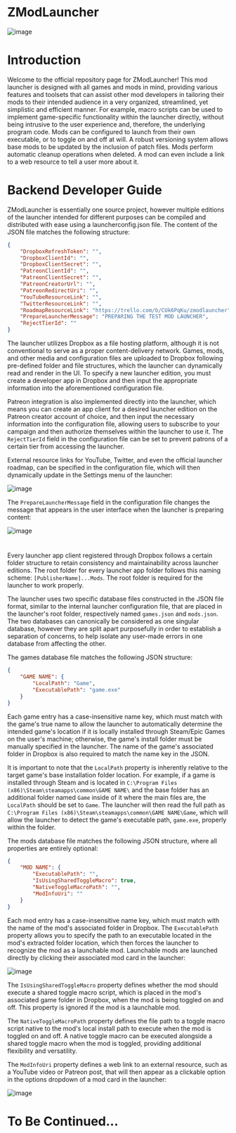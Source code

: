 # ZModLauncher

![image](https://user-images.githubusercontent.com/98064221/210580022-cab6eeec-c17b-4334-868d-e70852062a8d.png)

# Introduction

Welcome to the official repository page for ZModLauncher! This mod launcher is designed with all games and mods in mind, providing various features and toolsets that can assist other mod developers in tailoring their mods to their intended audience in a very organized, streamlined, yet simplistic and efficient manner. For example, macro scripts can be used to implement game-specific functionality within the launcher directly, without being intrusive to the user experience and, therefore, the underlying program code. Mods can be configured to launch from their own executable, or to toggle on and off at will. A robust versioning system allows base mods to be updated by the inclusion of patch files. Mods perform automatic cleanup operations when deleted. A mod can even include a link to a web resource to tell a user more about it.

# Backend Developer Guide

ZModLauncher is essentially one source project, however multiple editions of the launcher intended for different purposes can be compiled and distributed with ease using a launcherconfig.json file. The content of the JSON file matches the following structure:

```json
{
	"DropboxRefreshToken": "",
	"DropboxClientId": "",
	"DropboxClientSecret": "",
	"PatreonClientId": "",
	"PatreonClientSecret": "",
	"PatreonCreatorUrl": "",
	"PatreonRedirectUri": "",
	"YouTubeResourceLink": "",
	"TwitterResourceLink": "",
	"RoadmapResourceLink": "https://trello.com/b/CUk6PqKu/zmodlauncher",
	"PrepareLauncherMessage": "PREPARING THE TEST MOD LAUNCHER",
	"RejectTierId": ""
}
```

The launcher utilizes Dropbox as a file hosting platform, although it is not conventional to serve as a proper content-delivery network. Games, mods, and other media and configuration files are uploaded to Dropbox following pre-defined folder and file structures, which the launcher can dynamically read and render in the UI. To specify a new launcher edition, you must create a developer app in Dropbox and then input the appropriate information into the aforementioned configuration file.

Patreon integration is also implemented directly into the launcher, which means you can create an app client for a desired launcher edition on the Patreon creator account of choice, and then input the necessary information into the configuration file, allowing users to subscribe to your campaign and then authorize themselves within the launcher to use it. The ```RejectTierId``` field in the configuration file can be set to prevent patrons of a certain tier from accessing the launcher.

External resource links for YouTube, Twitter, and even the official launcher roadmap, can be specified in the configuration file, which will then dynamically update in the Settings menu of the launcher:

![image](https://user-images.githubusercontent.com/98064221/210592098-6bb94185-30e1-459c-ab2a-61da7517cb30.png)

The ```PrepareLauncherMessage``` field in the configuration file changes the message that appears in the user interface when the launcher is preparing content:

![image](https://user-images.githubusercontent.com/98064221/210592475-0bfcc8c7-324a-4e37-a040-1ad49aabf5d4.png)

#

Every launcher app client registered through Dropbox follows a certain folder structure to retain consistency and maintainability across launcher editions. The root folder for every launcher app folder follows this naming scheme: ```[PublisherName]...Mods```. The root folder is required for the launcher to work properly.

The launcher uses two specific database files constructed in the JSON file format, similar to the internal launcher configuration file, that are placed in the launcher's root folder, respectively named ```games.json``` and ```mods.json```. The two databases can canonically be considered as one singular database, however they are split apart purposefully in order to establish a separation of concerns, to help isolate any user-made errors in one database from affecting the other.

The games database file matches the following JSON structure:

```json
{
    "GAME NAME": {
        "LocalPath": "Game",
        "ExecutablePath": "game.exe"
    }
}
```

Each game entry has a case-insensitive name key, which must match with the game's true name to allow the launcher to automatically determine the intended game's location if it is locally installed through Steam/Epic Games on the user's machine; otherwise, the game's install folder must be manually specified in the launcher. The name of the game's associated folder in Dropbox is also required to match the name key in the JSON.

It is important to note that the ```LocalPath``` property is inherently relative to the target game's base installation folder location. For example, if a game is installed through Steam and is located in ```C:\Program Files (x86)\Steam\steamapps\common\GAME NAME\``` and the base folder has an additional folder named ```Game``` inside of it where the main files are, the ```LocalPath``` should be set to ```Game```. The launcher will then read the full path as ```C:\Program Files (x86)\Steam\steamapps\common\GAME NAME\Game```, which will allow the launcher to detect the game's executable path, ```game.exe```, properly within the folder.

The mods database file matches the following JSON structure, where all properties are entirely optional:

```json
{
    "MOD NAME": {
        "ExecutablePath": "",
        "IsUsingSharedToggleMacro": true,
        "NativeToggleMacroPath": "",
        "ModInfoUri": ""
    }
}
```

Each mod entry has a case-insensitive name key, which must match with the name of the mod's associated folder in Dropbox. The ```ExecutablePath``` property allows you to specify the path to an executable located in the mod's extracted folder location, which then forces the launcher to recognize the mod as a launchable mod. Launchable mods are launched directly by clicking their associated mod card in the launcher:

![image](https://user-images.githubusercontent.com/98064221/210600528-084758ff-4145-4ef4-b16e-bdb97fde8be1.png)

The ```IsUsingSharedToggleMacro``` property defines whether the mod should execute a shared toggle macro script, which is placed in the mod's associated game folder in Dropbox, when the mod is being toggled on and off. This property is ignored if the mod is a launchable mod.

The ```NativeToggleMacroPath``` property defines the file path to a toggle macro script native to the mod's local install path to execute when the mod is toggled on and off. A native toggle macro can be executed alongside a shared toggle macro when the mod is toggled, providing additional flexibility and versatility.

The ```ModInfoUri``` property defines a web link to an external resource, such as a YouTube video or Patreon post, that will then appear as a clickable option in the options dropdown of a mod card in the launcher:

![image](https://user-images.githubusercontent.com/98064221/210601644-10a9b5ed-2582-4625-8bd5-c77f5303b415.png)

# To Be Continued...
